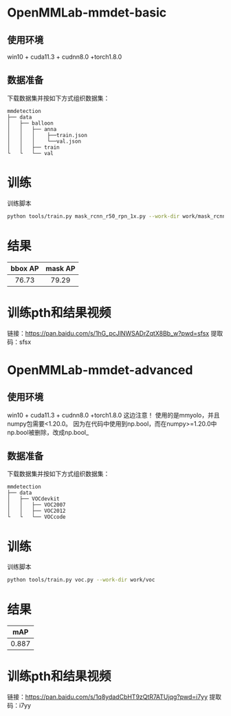 # OpenMMLab-mmdet-basic
## 使用环境
win10 + cuda11.3 + cudnn8.0 +torch1.8.0

## 数据准备
下载数据集并按如下方式组织数据集：
```shell
mmdetection
├── data
│   ├── balloon
│   │   ├── anna
│   │   │    ├──train.json
│   │   │    └──val.json
│   │   ├── train
└   └   └── val
```
# 训练
训练脚本
```bash
python tools/train.py mask_rcnn_r50_rpn_1x.py --work-dir work/mask_rcnn_r50_fpn_1x
```
# 结果
| bbox AP | mask AP |
| :----:  | :-----: |
|  76.73  |  79.29  |

# 训练pth和结果视频
链接：https://pan.baidu.com/s/1hG_pcJlNWSADrZqtX8Bb_w?pwd=sfsx 
提取码：sfsx

# OpenMMLab-mmdet-advanced
## 使用环境
win10 + cuda11.3 + cudnn8.0 +torch1.8.0
这边注意！
使用的是mmyolo，并且numpy包需要<1.20.0。
因为在代码中使用到np.bool，而在numpy>=1.20.0中np.bool被删除，改成np.bool_
## 数据准备
下载数据集并按如下方式组织数据集：
```shell
mmdetection
├── data
│   ├── VOCdevkit
│   │   ├── VOC2007
│   │   ├── VOC2012
└   └   └── VOCcode
```
# 训练
训练脚本
```bash
python tools/train.py voc.py --work-dir work/voc
```
# 结果
| mAP |
|:---:|
|0.887|

# 训练pth和结果视频
链接：https://pan.baidu.com/s/1q8ydadCbHT9zQtR7ATUjqg?pwd=i7yy 
提取码：i7yy
